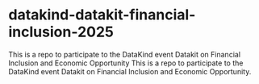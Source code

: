 # datakind-datakit-financial-inclusion-2025
This is a repo to participate to the DataKind event Datakit on Financial Inclusion and Economic Opportunity
This is a repo to participate to the DataKind event Datakit on Financial Inclusion and Economic Opportunity.
